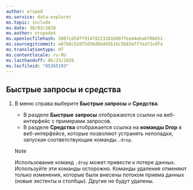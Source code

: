 ```yaml
---
author: orspod
ms.service: data-explorer
ms.topic: include
ms.date: 30/03/2020
ms.author: orspodek
ms.openlocfilehash: 5087cd5d7f9147d2232016007fea44eba678b651
ms.sourcegitcommit: e87b6cb2075d36dbb445b16c5b83eff7eaf3cdfa
ms.translationtype: HT
ms.contentlocale: ru-RU
ms.lasthandoff: 06/23/2020
ms.locfileid: "85265193"
---
```

## <a name="quick-queries-and-tools"></a>Быстрые запросы и средства

1. В меню справа выберите **Быстрые запросы** и **Средства**. 

    * В разделе **Быстрые запросы** отображаются ссылки на веб-интерфейс с примерами запросов.
    * В разделе **Средства** отображается ссылка на **команды Drop** в веб-интерфейсе, которые позволяют устранять неполадки, запуская соответствующие команды `.drop`.

    > [!NOTE]
    > Использование команд `.drop` может привести к потере данных. Используйте эти команды осторожно.
    > Команды удаления отменяют только изменения, которые были внесены потоком приема данных (новые экстенты и столбцы). Другие не будут удалены.
